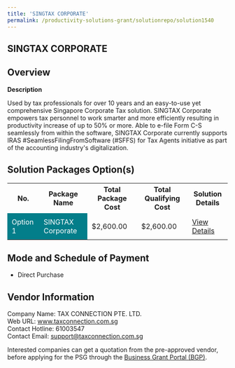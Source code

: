 ```yaml
---
title: 'SINGTAX CORPORATE'
permalink: /productivity-solutions-grant/solutionrepo/solution1540
---
```


## SINGTAX CORPORATE

## Overview

**Description**

Used by tax professionals for over 10 years and an easy-to-use yet comprehensive Singapore Corporate Tax solution. SINGTAX Corporate empowers tax personnel to work smarter and more efficiently resulting in productivity increase of up to 50% or more. Able to e-file Form C-S seamlessly from within the software, SINGTAX Corporate currently supports IRAS #SeamlessFilingFromSoftware (#SFFS) for Tax Agents initiative as part of the accounting industry's digitalization.

## Solution Packages Option(s)

<table>
<tr>
<th><b>No.</b></th>
<th><b>Package Name</b></th>
<th><b>Total Package Cost</b></th>
<th><b>Total Qualifying Cost</b></th>
<th><b>Solution Details</b></th>
</tr>
<tr>
<td style='padding: 10px; background-color: #037E8A; color: #FFFFFF;'>Option 1</td>
<td style='padding: 10px; background-color: #037E8A; color: #FFFFFF;'>SINGTAX Corporate</td>
<td style='padding: 10px;'>$2,600.00</td>
<td style='padding: 10px;'>$2,600.00</td>
<td style='padding: 10px;'><a href='/images/psg/Tax_Connection_Singtax_Corporate_Desensitised_Annex3_Part1.pdf' target='_blank'>View Details</a></td>
</tr>
</table>

## Mode and Schedule of Payment

 - Direct Purchase

## Vendor Information

 Company Name: TAX CONNECTION PTE. LTD.<br>Web URL: www.taxconnection.com.sg <br>Contact Hotline: 61003547 <br>Contact Email: support@taxconnection.com.sg <br>

Interested companies can get a quotation from the pre-approved vendor, before applying for the PSG through the <a href='https://www.businessgrants.gov.sg/' target='_blank' rel='noopener'>Business Grant Portal (BGP)</a>.

<script src="/jquery/resize-tables.js"></script>
